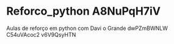 # Reforco_python A8NuPqH7iV
Aulas de reforço em python com Davi o Grande dwPZmBWNLW
 C54uVAcoc2 v6V9QsyHTN